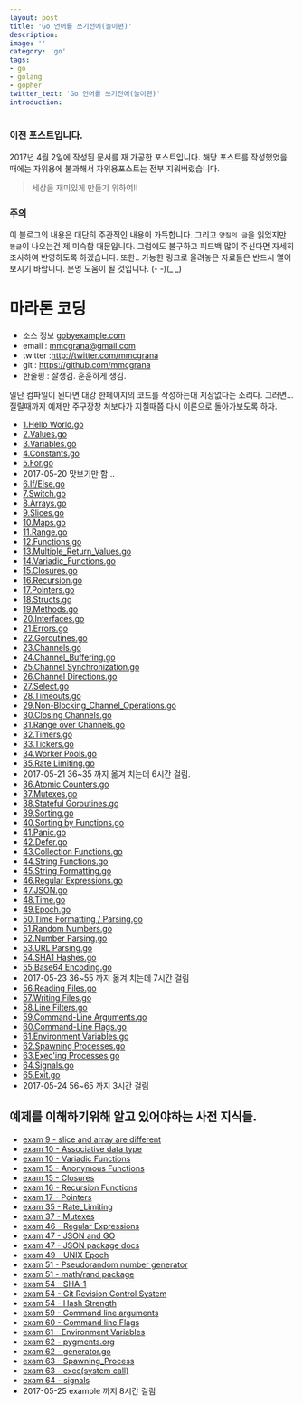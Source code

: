 ```yaml
---
layout: post
title: 'Go 언어를 쓰기전에(놀이편)'
description: 
image: ''
category: 'go'
tags:
- go
- golang
- gopher
twitter_text: 'Go 언어를 쓰기전에(놀이편)'
introduction: 
---
```


### 이전 포스트입니다.

2017년 4월 2일에 작성된 문서를 재 가공한 포스트입니다. 해당 포스트를 작성했었을 때에는 자위용에 불과해서 자위용포스트는 전부 지워버렸습니다.

> 세상을 재미있게 만들기 위하여!!

### 주의

이 블로그의 내용은 대단히 주관적인 내용이 가득합니다.
그리고 `양질의 글`을 읽었지만 `똥글`이 나오는건 제 미숙함 때문입니다. 
그럼에도 불구하고 피드백 많이 주신다면 자세히 조사하여 반영하도록 하겠습니다.
또한.. 가능한 링크로 올려놓은 자료들은 반드시 열어보시기 바랍니다. 분명 도움이 될 것입니다.
(- -)(_ _)

# 마라톤 코딩
 - 소스 정보 [gobyexample.com](https://gobyexample.com/)
 - email : mmcgrana@gmail.com 
 - twitter :http://twitter.com/mmcgrana
 - git : https://github.com/mmcgrana
 - 한줄평 : 잘생김. 훈훈하게 생김. 

일단 컴파일이 된다면 대강 한페이지의 코드를 작성하는대 지장없다는 소리다.
그러면... 질릴때까지 예제만 주구장창 쳐보다가 지칠때쯤 다시 이론으로 돌아가보도록 하자.

 - [1.Hello World.go](https://github.com/drake-jin/go-study/blob/master/ch02/gobyexample/1.Hello_World.go)
 - [2.Values.go](https://github.com/drake-jin/go-study/blob/master/ch02/gobyexample/2.Values.go)
 - [3.Variables.go](https://github.com/drake-jin/go-study/blob/master/ch02/gobyexample/3.Variables.go)
 - [4.Constants.go](https://github.com/drake-jin/go-study/blob/master/ch02/gobyexample/4.Constants.go)
 - [5.For.go](https://github.com/drake-jin/go-study/blob/master/ch02/gobyexample/5.For.go)
 - 2017-05-20 맛보기만 함... 
 - [6.If/Else.go](https://github.com/drake-jin/go-study/blob/master/ch02/gobyexample/6.If_Else.go)
 - [7.Switch.go](https://github.com/drake-jin/go-study/blob/master/ch02/gobyexample/7.Switch.go)
 - [8.Arrays.go](https://github.com/drake-jin/go-study/blob/master/ch02/gobyexample/8.Arrays.go)
 - [9.Slices.go](https://github.com/drake-jin/go-study/blob/master/ch02/gobyexample/9.Slices.go)
 - [10.Maps.go](https://github.com/drake-jin/go-study/blob/master/ch02/gobyexample/10.Maps.go)
 - [11.Range.go](https://github.com/drake-jin/go-study/blob/master/ch02/gobyexample/11.Range.go)
 - [12.Functions.go](https://github.com/drake-jin/go-study/blob/master/ch02/gobyexample/12.Functions.go)
 - [13.Multiple\_Return\_Values.go](https://github.com/drake-jin/go-study/blob/master/ch02/gobyexample/13.Multiple_Return_Values.go)
 - [14.Variadic\_Functions.go](https://github.com/drake-jin/go-study/blob/master/ch02/gobyexample/14.Variadic_Functions.go)
 - [15.Closures.go](https://github.com/drake-jin/go-study/blob/master/ch02/gobyexample/15.Closures.go)
 - [16.Recursion.go](https://github.com/drake-jin/go-study/blob/master/ch02/gobyexample/16.Recursion.go)
 - [17.Pointers.go](https://github.com/drake-jin/go-study/blob/master/ch02/gobyexample/17.Pointers.go)
 - [18.Structs.go](https://github.com/drake-jin/go-study/blob/master/ch02/gobyexample/18.Structs.go)
 - [19.Methods.go](https://github.com/drake-jin/go-study/blob/master/ch02/gobyexample/19.Methods.go)
 - [20.Interfaces.go](https://github.com/drake-jin/go-study/blob/master/ch02/gobyexample/20.Interfaces.go)
 - [21.Errors.go](https://github.com/drake-jin/go-study/blob/master/ch02/gobyexample/21.Errors.go)
 - [22.Goroutines.go](https://github.com/drake-jin/go-study/blob/master/ch02/gobyexample/22.Goroutines.go)
 - [23.Channels.go](https://github.com/drake-jin/go-study/blob/master/ch02/gobyexample/23.Channels.go)
 - [24.Channel\_Buffering.go](https://github.com/drake-jin/go-study/blob/master/ch02/gobyexample/24.Channel_Buffering.go)
 - [25.Channel Synchronization.go](https://github.com/drake-jin/go-study/blob/master/ch02/gobyexample/25.Channel_Syncronization.go)
 - [26.Channel Directions.go](https://github.com/drake-jin/go-study/blob/master/ch02/gobyexample/26.Channel_Directions.go)
 - [27.Select.go](https://github.com/drake-jin/go-study/blob/master/ch02/gobyexample/27.Select.go)
 - [28.Timeouts.go](https://github.com/drake-jin/go-study/blob/master/ch02/gobyexample/28.Timeouts.go)
 - [29.Non-Blocking\_Channel\_Operations.go](https://github.com/drake-jin/go-study/blob/master/ch02/gobyexample/29.Non_Blocking_Channel_Operation.go)
 - [30.Closing Channels.go](https://github.com/drake-jin/go-study/blob/master/ch02/gobyexample/30.Closing_Channels.go)
 - [31.Range over Channels.go](https://github.com/drake-jin/go-study/blob/master/ch02/gobyexample/31.Range_Over_Channels.go)
 - [32.Timers.go](https://github.com/drake-jin/go-study/blob/master/ch02/gobyexample/32.Timers.go)
 - [33.Tickers.go](https://github.com/drake-jin/go-study/blob/master/ch02/gobyexample/33.Tickers.go)
 - [34.Worker Pools.go](https://github.com/drake-jin/go-study/blob/master/ch02/gobyexample/34.Worker_Pools.go)
 - [35.Rate Limiting.go](https://github.com/drake-jin/go-study/blob/master/ch02/gobyexample/35.Rate_Limiting.go)
 - 2017-05-21 36~35 까지 옮겨 치는데 6시간 걸림.
 - [36.Atomic Counters.go](https://github.com/drake-jin/go-study/blob/master/ch02/gobyexample/36.Atomic_Counters.go)
 - [37.Mutexes.go](https://github.com/drake-jin/go-study/blob/master/ch02/gobyexample/37.Mutexes.go)
 - [38.Stateful Goroutines.go](https://github.com/drake-jin/go-study/blob/master/ch02/gobyexample/38.Stateful_Goroutines.go)
 - [39.Sorting.go](https://github.com/drake-jin/go-study/blob/master/ch02/gobyexample/39.Sorting.go)
 - [40.Sorting by Functions.go](https://github.com/drake-jin/go-study/blob/master/ch02/gobyexample/40.Sorting_By_Functions.go)
 - [41.Panic.go](https://github.com/drake-jin/go-study/blob/master/ch02/gobyexample/41.Panic.go)
 - [42.Defer.go](https://github.com/drake-jin/go-study/blob/master/ch02/gobyexample/42.Defer.go)
 - [43.Collection Functions.go](https://github.com/drake-jin/go-study/blob/master/ch02/gobyexample/43.Collection_Functions.go)
 - [44.String Functions.go](https://github.com/drake-jin/go-study/blob/master/ch02/gobyexample/44.String_Functions.go)
 - [45.String Formatting.go](https://github.com/drake-jin/go-study/blob/master/ch02/gobyexample/45.String_Formatting.go)
 - [46.Regular Expressions.go](https://github.com/drake-jin/go-study/blob/master/ch02/gobyexample/46.Regular_Expression.go)
 - [47.JSON.go](https://github.com/drake-jin/go-study/blob/master/ch02/gobyexample/47.JSON.go)
 - [48.Time.go](https://github.com/drake-jin/go-study/blob/master/ch02/gobyexample/48.Time.go)
 - [49.Epoch.go](https://github.com/drake-jin/go-study/blob/master/ch02/gobyexample/49.Epoch.go)
 - [50.Time Formatting / Parsing.go](https://github.com/drake-jin/go-study/blob/master/ch02/gobyexample/50.Time_Formatting_Parsing.go)
 - [51.Random Numbers.go](https://github.com/drake-jin/go-study/blob/master/ch02/gobyexample/51.Random_Numbers.go)
 - [52.Number Parsing.go](https://github.com/drake-jin/go-study/blob/master/ch02/gobyexample/52.Number_Parsing.go)
 - [53.URL Parsing.go](https://github.com/drake-jin/go-study/blob/master/ch02/gobyexample/53.URL_Parsing.go)
 - [54.SHA1 Hashes.go](https://github.com/drake-jin/go-study/blob/master/ch02/gobyexample/54.SHA1_Hashes.go)
 - [55.Base64 Encoding.go](https://github.com/drake-jin/go-study/blob/master/ch02/gobyexample/55.Base64_Encoding.go)
 - 2017-05-23 36~55 까지 옮겨 치는데 7시간 걸림
 - [56.Reading Files.go](https://github.com/drake-jin/go-study/blob/master/ch02/gobyexample/56.Reading_Files.go)
 - [57.Writing Files.go](https://github.com/drake-jin/go-study/blob/master/ch02/gobyexample/57.Writing_Files.go)
 - [58.Line Filters.go](https://github.com/drake-jin/go-study/blob/master/ch02/gobyexample/58.Line_Filters.go)
 - [59.Command-Line Arguments.go](https://github.com/drake-jin/go-study/blob/master/ch02/gobyexample/59.Command_Line_Arguments.go)
 - [60.Command-Line Flags.go](https://github.com/drake-jin/go-study/blob/master/ch02/gobyexample/60.Command_Line_Flag.go)
 - [61.Environment Variables.go](https://github.com/drake-jin/go-study/blob/master/ch02/gobyexample/61.Environment_Variables.go)
 - [62.Spawning Processes.go](https://github.com/drake-jin/go-study/blob/master/ch02/gobyexample/62.Spawning_Processes.go)
 - [63.Exec'ing Processes.go](https://github.com/drake-jin/go-study/blob/master/ch02/gobyexample/63.Execing_Processes.go)
 - [64.Signals.go](https://github.com/drake-jin/go-study/blob/master/ch02/gobyexample/64.Signals.go)
 - [65.Exit.go](https://github.com/drake-jin/go-study/blob/master/ch02/gobyexample/65.Exit.go)
 - 2017-05-24 56~65 까지 3시간 걸림


## 예제를 이해하기위해 알고 있어야하는 사전 지식들.
 - [exam 9 - slice and array are different](https://blog.golang.org/go-slices-usage-and-internals)
 - [exam 10 - Associative data type](https://en.wikipedia.org/wiki/Associative_array)
 - [exam 10 - Variadic Functions](http://en.wikipedia.org/wiki/Variadic_function)
 - [exam 15 - Anonymous Functions](http://en.wikipedia.org/wiki/Anonymous_function)
 - [exam 15 - Closures](http://en.wikipedia.org/wiki/Closure_(computer_science))
 - [exam 16 - Recursion Functions](https://en.wikipedia.org/wiki/Recursion_(computer_science))
 - [exam 17 - Pointers](http://en.wikipedia.org/wiki/Pointer_(computer_programming))
 - [exam 35 - Rate_Limiting](https://en.wikipedia.org/wiki/Rate_limiting)
 - [exam 37 - Mutexes](http://en.wikipedia.org/wiki/Mutual_exclusion)
 - [exam 46 - Regular Expressions](https://en.wikipedia.org/wiki/Regular_expression)
 - [exam 47 - JSON and GO](http://blog.golang.org/2011/01/json-and-go.html)
 - [exam 47 - JSON package docs](http://golang.org/pkg/encoding/json/)
 - [exam 49 - UNIX Epoch](http://en.wikipedia.org/wiki/Unix_time)
 - [exam 51 - Pseudorandom number generator](https://en.wikipedia.org/wiki/Pseudorandom_number_generator)
 - [exam 51 - math/rand package](http://golang.org/pkg/math/rand/)
 - [exam 54 - SHA-1](https://en.wikipedia.org/wiki/SHA-1)
 - [exam 54 - Git Revision Control System](https://git-scm.com/)
 - [exam 54 - Hash Strength](https://en.wikipedia.org/wiki/Cryptographic_hash_function)
 - [exam 59 - Command line arguments ](https://en.wikipedia.org/wiki/Command-line_interface#Arguments)
 - [exam 60 - Command line Flags](https://en.wikipedia.org/wiki/Command-line_interface#Command-line_option)
 - [exam 61 - Environment Variables](https://en.wikipedia.org/wiki/Environment_variable)
 - [exam 62 - pygments.org](http://pygments.org/)
 - [exam 62 - generator.go](https://github.com/mmcgrana/gobyexample/blob/master/tools/generate.go)
 - [exam 63 - Spawning_Process](https://gobyexample.com/spawning-processes)
 - [exam 63 - exec(system call)](https://en.wikipedia.org/wiki/Exec_(system_call))
 - [exam 64 - signals](https://en.wikipedia.org/wiki/Unix_signal)
 - 2017-05-25 example 까지 8시간 걸림



